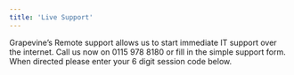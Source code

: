 ```yaml
---
title: 'Live Support'
---
```


Grapevine’s Remote support allows us to start immediate IT support over the internet. Call us now on 0115 978 8180 or fill in the simple support form. When directed please enter your 6 digit session code below.
